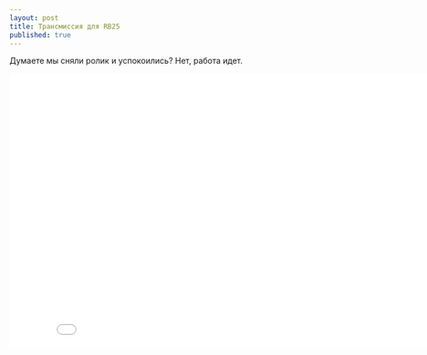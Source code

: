 ```yaml
---
layout: post
title: Трансмиссия для RB25
published: true
---
```


Думаете мы сняли ролик и успокоились? Нет, работа идет.
<iframe src="//vk.com/video_ext.php?oid=-90406832&id=456239782&hash=388c7ac021b5d7f1&hd=2" width="853" height="480" frameborder="0" allowfullscreen></iframe>